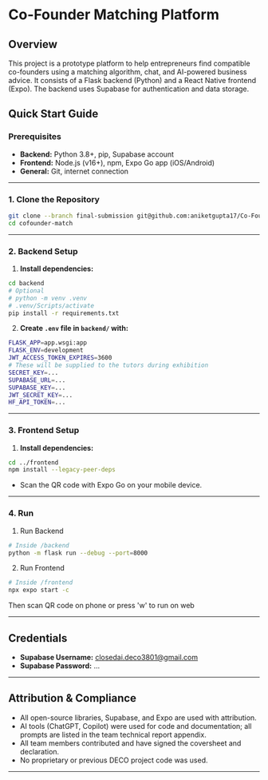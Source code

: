 # Co-Founder Matching Platform

## Overview

This project is a prototype platform to help entrepreneurs find compatible co-founders using a matching algorithm, chat, and AI-powered business advice. It consists of a Flask backend (Python) and a React Native frontend (Expo). The backend uses Supabase for authentication and data storage.

## Quick Start Guide

### Prerequisites

- **Backend:** Python 3.8+, pip, Supabase account
- **Frontend:** Node.js (v16+), npm, Expo Go app (iOS/Android)
- **General:** Git, internet connection

---

### 1. Clone the Repository

```bash
git clone --branch final-submission git@github.com:aniketgupta17/Co-Founder-Matching.git cofounder-match
cd cofounder-match
```

---

### 2. Backend Setup

1. **Install dependencies:**

```bash
cd backend
# Optional
# python -m venv .venv
# .venv/Scripts/activate
pip install -r requirements.txt
```

2. **Create `.env` file in `backend/` with:**

```bash
FLASK_APP=app.wsgi:app
FLASK_ENV=development
JWT_ACCESS_TOKEN_EXPIRES=3600
# These will be supplied to the tutors during exhibition
SECRET_KEY=...
SUPABASE_URL=...
SUPABASE_KEY=...
JWT_SECRET_KEY=...
HF_API_TOKEN=...
```

---

### 3. Frontend Setup

1. **Install dependencies:**

```bash
cd ../frontend
npm install --legacy-peer-deps
```

- Scan the QR code with Expo Go on your mobile device.

---

### 4. Run

1. Run Backend

```bash
# Inside /backend
python -m flask run --debug --port=8000
```

2. Run Frontend

```bash
# Inside /frontend
npx expo start -c
```

Then scan QR code on phone or press 'w' to run on web

---

## Credentials

- **Supabase Username:** closedai.deco3801@gmail.com
- **Supabase Password:** ...

---

## Attribution & Compliance

- All open-source libraries, Supabase, and Expo are used with attribution.
- AI tools (ChatGPT, Copilot) were used for code and documentation; all prompts are listed in the team technical report appendix.
- All team members contributed and have signed the coversheet and declaration.
- No proprietary or previous DECO project code was used.

---

